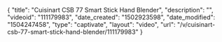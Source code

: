 {
    "title": "Cuisinart CSB 77 Smart Stick Hand Blender",
    "description": "",
    "videoid": "111179983",
    "date_created": "1502923598",
    "date_modified": "1504247458",
    "type": "captivate",
    "layout": "video",
    "url": "\/v\/cuisinart-csb-77-smart-stick-hand-blender\/111179983"
}